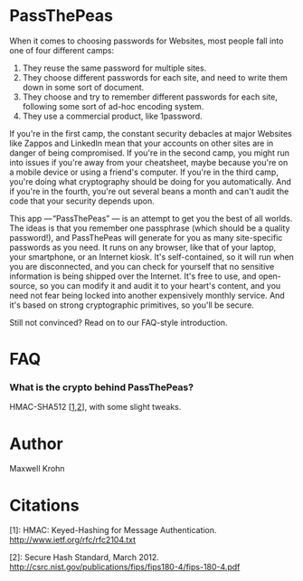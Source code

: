 PassThePeas
===========

When it comes to choosing passwords for Websites, most people fall into one of four
different camps:

1. They reuse the same password for multiple sites.
2. They choose different passwords for each site, and need to write them down
   in some sort of document.
3. They choose and try to remember different passwords for each site, following
   some sort of ad-hoc encoding system.
4. They use a commercial product, like 1password.

If you're in the first camp, the constant security debacles at major
Websites like Zappos and LinkedIn mean that your accounts on other sites
are in danger of being compromised.   If you're in the second camp,
you might run into issues if you're away from your cheatsheet, maybe
because you're on a mobile device or using a friend's computer.  If you're in
the third camp, you're doing what cryptography should be doing for you
automatically.  And if you're in the fourth, you're out several
beans a month and can't audit the code that your security depends upon.

This app — “PassThePeas” — is an attempt to get you the best of all
worlds.  The ideas is that you remember one passphrase (which should be a
quality password!), and PassThePeas will generate for you as many site-specific
passwords as you need.  It runs on any browser, like that of your laptop, your
smartphone, or an Internet kiosk.  It's self-contained, so it will run when
you are disconnected, and you can check for yourself that no sensitive information
is being shipped over the Internet.  It's free to use, and open-source,
so you can modify it and audit it to your heart's content, and you need not
fear being locked into another expensively monthly service.  And it's based
on strong cryptographic primitives, so you'll be secure. 

Still not convinced?  Read on to our FAQ-style introduction.


FAQ
=======

### What is the crypto behind PassThePeas?

HMAC-SHA512 [[1](#Citations),[2](#Citations)], with some slight tweaks.

Author
======
Maxwell Krohn 

Citations
=========

\[1\]: HMAC: Keyed-Hashing for Message Authentication. http://www.ietf.org/rfc/rfc2104.txt

\[2\]: Secure Hash Standard, March 2012. http://csrc.nist.gov/publications/fips/fips180-4/fips-180-4.pdf
